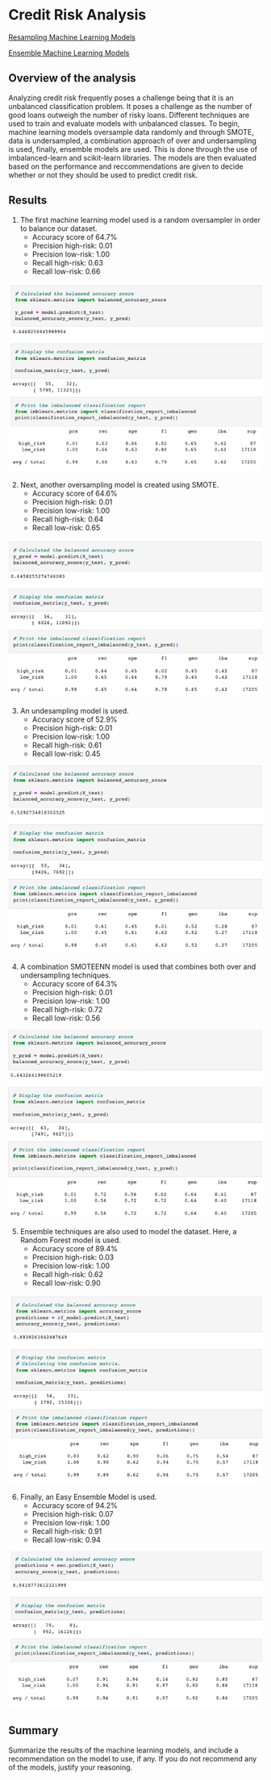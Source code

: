 # Credit Risk Analysis
[Resampling Machine Learning Models](https://github.com/c-geisel/Credit_Risk_Analysis/blob/main/credit_risk_resampling.ipynb)

[Ensemble Machine Learning Models](https://github.com/c-geisel/Credit_Risk_Analysis/blob/main/credit_risk_ensemble.ipynb)

## Overview of the analysis
Analyzing credit risk frequently poses a challenge being that it is an unbalanced classification problem. It poses a challenge as the number of good loans outweigh the number of risky loans. Different techniques are used to train and evaluate models with unbalanced classes. To begin, machine learning models oversample data randomly and through SMOTE, data is undersampled, a combination approach of over and undersampling is used, finally, ensemble models are used. This is done through the use of imbalanced-learn and scikit-learn libraries. The models are then evaluated based on the performance and reccommendations are given to decide whether or not they should be used to predict credit risk. 

## Results 
1. The first machine learning model used is a random oversampler in order to balance our dataset. 
    - Accuracy score of 64.7%
    - Precision high-risk: 0.01
    - Precision low-risk: 1.00
    - Recall high-risk: 0.63
    - Recall low-risk: 0.66

![Random_Oversampling.png](Practice/Images/Random_Oversampling.png)

2. Next, another oversampling model is created using SMOTE. 
    - Accuracy score of 64.6%
    - Precision high-risk: 0.01
    - Precision low-risk: 1.00
    - Recall high-risk: 0.64
    - Recall low-risk: 0.65

![Smote_Oversampling.png](Practice/Images/Smote_Oversampling.png)

3. An undesampling model is used.
    - Accuracy score of 52.9% 
    - Precision high-risk: 0.01
    - Precision low-risk: 1.00
    - Recall high-risk: 0.61
    - Recall low-risk: 0.45

![Undersampling.png](Practice/Images/Undersampling.png)

4. A combination SMOTEENN model is used that combines both over and undersampling techniques.
    - Accuracy score of 64.3% 
    - Precision high-risk: 0.01
    - Precision low-risk: 1.00
    - Recall high-risk: 0.72
    - Recall low-risk: 0.56

![Combinations_Over_Under_Sampling.png](Practice/Images/Combinations_Over_Under_Sampling.png)

5. Ensemble techniques are also used to model the dataset. Here, a Random Forest model is used. 
    - Accuracy score of 89.4% 
    - Precision high-risk: 0.03
    - Precision low-risk: 1.00
    - Recall high-risk: 0.62
    - Recall low-risk: 0.90

![Random_Forest.png](Practice/Images/Random_Forest.png)

6. Finally, an Easy Ensemble Model is used.
    - Accuracy score of 94.2% 
    - Precision high-risk: 0.07
    - Precision low-risk: 1.00
    - Recall high-risk: 0.91
    - Recall low-risk: 0.94

![Easy_Ensemble.png](Practice/Images/Easy_Ensemble.png)

## Summary 
Summarize the results of the machine learning models, and include a recommendation on the model to use, if any. If you do not recommend any of the models, justify your reasoning.
